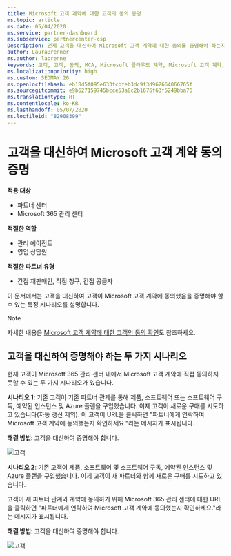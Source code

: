 ```yaml
---
title: Microsoft 고객 계약에 대한 고객의 동의 증명
ms.topic: article
ms.date: 05/04/2020
ms.service: partner-dashboard
ms.subservice: partnercenter-csp
Description: 언제 고객을 대신하여 Microsoft 고객 계약에 대한 동의를 증명해야 하는지 알아봅니다.
author: LauraBrenner
ms.author: labrenne
keywords: 고객, 고객, 동의, MCA, Microsoft 클라우드 계약, Microsoft 고객 계약, 고객 계약 템플릿, 동의 증명
ms.localizationpriority: high
ms.custom: SEOMAY.20
ms.openlocfilehash: eb18d5f095e633fcbfeb3dc9f3d962664066765f
ms.sourcegitcommit: e9b627159745bcce53a8c2b1676f63f5249bba76
ms.translationtype: HT
ms.contentlocale: ko-KR
ms.lasthandoff: 05/07/2020
ms.locfileid: "82908399"
---
```

# <a name="attest-acceptance-of-the-microsoft-customer-agreement-on-behalf-of-your-customer"></a>고객을 대신하여 Microsoft 고객 계약 동의 증명

**적용 대상**

- 파트너 센터
- Microsoft 365 관리 센터

**적절한 역할**

- 관리 에이전트
- 영업 상담원

**적절한 파트너 유형**

- 간접 재판매인, 직접 청구, 간접 공급자

이 문서에서는 고객을 대신하여 고객이 Microsoft 고객 계약에 동의했음을 증명해야 할 수 있는 특정 시나리오를 설명합니다.

>[!NOTE]
>자세한 내용은 [Microsoft 고객 계약에 대한 고객의 동의 확인](confirm-customer-agreement.md)도 참조하세요.

## <a name="two-scenarios-where-you-need-to-attest-on-behalf-of-your-customer"></a>고객을 대신하여 증명해야 하는 두 가지 시나리오

현재 고객이 Microsoft 365 관리 센터 내에서 Microsoft 고객 계약에 직접 동의하지 못할 수 있는 두 가지 시나리오가 있습니다.

**시나리오 1**: 기존 고객이 기존 파트너 관계를 통해 제품, 소프트웨어 또는 소프트웨어 구독, 예약된 인스턴스 및 Azure 플랜을 구입했습니다. 이제 고객이 새로운 구매를 시도하고 있습니다(자동 갱신 제외). 이 고객이 URL을 클릭하면 "파트너에게 연락하여 Microsoft 고객 계약에 동의했는지 확인하세요."라는 메시지가 표시됩니다.  

**해결 방법**: 고객을 대신하여 증명해야 합니다.

![고객](images/mca/accept-scenario-1.png)

**시나리오 2**: 기존 고객이 제품, 소프트웨어 및 소프트웨어 구독, 예약된 인스턴스 및 Azure 플랜을 구입했습니다. 이제 고객이 새 파트너와 함께 새로운 구매를 시도하고 있습니다.

고객이 새 파트너 관계와 계약에 동의하기 위해 Microsoft 365 관리 센터에 대한 URL을 클릭하면 "파트너에게 연락하여 Microsoft 고객 계약에 동의했는지 확인하세요."라는 메시지가 표시됩니다.  

**해결 방법**: 고객을 대신하여 증명해야 합니다.  

![고객](images/mca/accept-scenario-2.png)